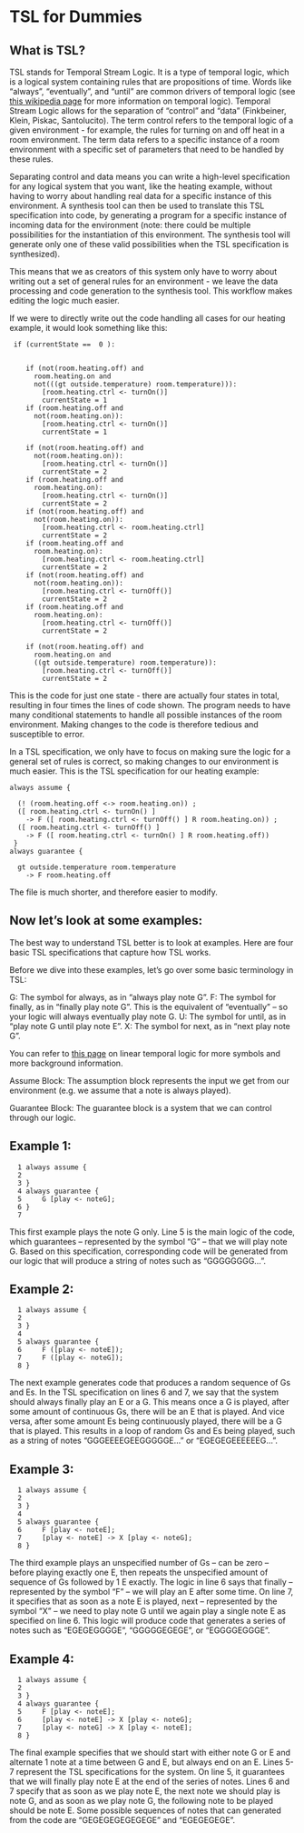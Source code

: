 # TSL for Dummies

## What is TSL? 

TSL stands for Temporal Stream Logic. It is a type of temporal logic, which is a logical system containing rules that are propositions of time. Words like “always”, “eventually”, and “until” are common drivers of temporal logic (see [this wikipedia page](https://en.wikipedia.org/wiki/Temporal_logic) for more information on temporal logic). 
Temporal Stream Logic allows for the separation of “control” and “data” (Finkbeiner, Klein, Piskac, Santolucito). The term control refers to the temporal logic of a given environment - for example, the rules for turning on and off heat in a room environment. The term data refers to a specific instance of a room environment with a specific set of parameters that need to be handled by these rules.

Separating control and data means you can write a high-level specification for any logical system that you want, like the heating example, without having to worry about handling real data for a specific instance of this environment. A synthesis tool can then be used to translate this TSL specification into code, by generating a program for a specific instance of incoming data for the environment (note: there could be multiple possibilities for the instantiation of this environment. The synthesis tool will generate only one of these valid possibilities when the TSL specification is synthesized). 

This means that we as creators of this system only have to worry about writing out a set of general rules for an environment - we leave the data processing and code generation to the synthesis tool. This workflow makes editing the logic much easier. 

If we were to directly write out the code handling all cases for our heating example, it would look something like this: 

```
 if (currentState ==  0 ): 
  

    if (not(room.heating.off) and
      room.heating.on and
      not(((gt outside.temperature) room.temperature))):
        [room.heating.ctrl <- turnOn()]
        currentState = 1
    if (room.heating.off and
      not(room.heating.on)):
        [room.heating.ctrl <- turnOn()]
        currentState = 1

    if (not(room.heating.off) and
      not(room.heating.on)):
        [room.heating.ctrl <- turnOn()]
        currentState = 2
    if (room.heating.off and
      room.heating.on):
        [room.heating.ctrl <- turnOn()]
        currentState = 2
    if (not(room.heating.off) and
      not(room.heating.on)):
        [room.heating.ctrl <- room.heating.ctrl]
        currentState = 2
    if (room.heating.off and
      room.heating.on):
        [room.heating.ctrl <- room.heating.ctrl]
        currentState = 2
    if (not(room.heating.off) and
      not(room.heating.on)):
        [room.heating.ctrl <- turnOff()]
        currentState = 2
    if (room.heating.off and
      room.heating.on):
        [room.heating.ctrl <- turnOff()]
        currentState = 2

    if (not(room.heating.off) and
      room.heating.on and
      ((gt outside.temperature) room.temperature)):
        [room.heating.ctrl <- turnOff()]
        currentState = 2
```

This is the code for just one state - there are actually four states in total, resulting in four times the lines of code shown. The program needs to have many conditional statements to handle all possible instances of the room environment. Making changes to the code is therefore tedious and susceptible to error. 

In a TSL specification, we only have to focus on making sure the logic for a general set of rules is correct, so making changes to our environment is much easier. This is the TSL specification for our heating example:

```
always assume {

  (! (room.heating.off <-> room.heating.on)) ;
  ([ room.heating.ctrl <- turnOn() ]
    -> F ([ room.heating.ctrl <- turnOff() ] R room.heating.on)) ;
  ([ room.heating.ctrl <- turnOff() ]
    -> F ([ room.heating.ctrl <- turnOn() ] R room.heating.off))
 }
always guarantee {

  gt outside.temperature room.temperature
    -> F room.heating.off
```

The file is much shorter, and therefore easier to modify. 

## Now let’s look at some examples:

The best way to understand TSL better is to look at examples. Here are four basic TSL specifications that capture how TSL works.

Before we dive into these examples, let’s go over some basic terminology in TSL:

G: The symbol for always, as in “always play note G”.
F: The symbol for finally, as in “finally play note G”. This is the equivalent of “eventually” – so your logic will always eventually play note G.
U: The symbol for until, as in “play note G until play note E”.
X: The symbol for next, as in “next play note G”.

You can refer to [this page](https://en.wikipedia.org/wiki/Linear_temporal_logic) on linear temporal logic for more symbols and more background information.

Assume Block: The assumption block represents the input we get from our environment (e.g. we assume that a note is always played).

Guarantee Block: The guarantee block is a system that we can control through our logic. 


## Example 1:

```
  1 always assume {
  2    
  3 }
  4 always guarantee {
  5     G [play <- noteG];
  6 }
  7 
```

This first example plays the note G only. Line 5 is the main logic of the code, which guarantees – represented by the symbol “G” – that we will play note G. Based on this specification, corresponding code will be generated from our logic that will produce a string of notes such as “GGGGGGGG…”.					

## Example 2: 

```
  1 always assume {
  2     
  3 }
  4 
  5 always guarantee {
  6     F ([play <- noteE]);
  7     F ([play <- noteG]);
  8 }
```

The next example generates code that produces a random sequence of Gs and Es. In the TSL specification on lines 6 and 7, we say that the system should always finally play an E or a G. This means once a G is played, after some amount of continuous Gs, there will be an E that is played. And vice versa, after some amount Es being continuously played, there will be a G that is played. This results in a loop of random Gs and Es being played, such as a string of notes “GGGEEEEGEEGGGGGE…” or “EGEGEGEEEEEEG…”.

## Example 3:

```
  1 always assume {
  2     
  3 }
  4 
  5 always guarantee {
  6     F [play <- noteE];
  7     [play <- noteE] -> X [play <- noteG];
  8 }
```

The third example plays an unspecified number of Gs – can be zero – before playing exactly one E, then repeats the unspecified amount of sequence of Gs followed by 1 E exactly. The logic in line 6 says that finally – represented by the symbol “F” – we will play an E after some time. On line 7, it specifies that as soon as a note E is played, next – represented by the symbol “X” – we need to play note G until we again play a single note E as specified on line 6. This logic will produce code that generates a series of notes such as “EGEGEGGGGE”, “GGGGGEGEGE”, or “EGGGGEGGGE”.

## Example 4: 

```
  1 always assume {
  2    
  3 }
  4 always guarantee {
  5     F [play <- noteE];
  6     [play <- noteE] -> X [play <- noteG];
  7     [play <- noteG] -> X [play <- noteE];
  8 }
```

The final example specifies that we should start with either note G or E and alternate 1 note at a time between G and E, but always end on an E. Lines 5-7 represent the TSL specifications for the system. On line 5, it guarantees that we will finally play note E at the end of the series of notes. Lines 6 and 7 specify that as soon as we play note E, the next note we should play is note G, and as soon as we play note G, the following note to be played should be note E. Some possible sequences of notes that can generated from the code are “GEGEGEGEGEGEGE” and “EGEGEGEGE”.

